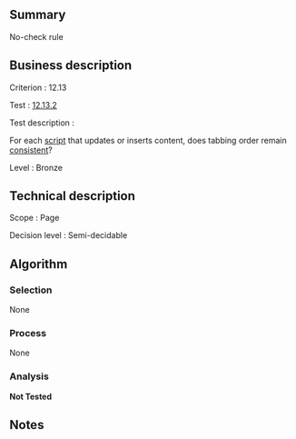 ## Summary

No-check rule

## Business description

Criterion : 12.13

Test : [12.13.2](http://www.accessiweb.org/index.php/accessiweb-22-english-version.html#test-12-13-2)

Test description :

 For each [script](http://www.accessiweb.org/index.php/glossary-76.html#mScript) that updates or inserts content, does tabbing order remain [consistent](http://www.accessiweb.org/index.php/glossary-76.html#mCoherentODL)? 

Level : Bronze 

## Technical description

Scope : Page

Decision level : Semi-decidable

## Algorithm

### Selection

None

### Process

None

### Analysis

**Not Tested**

## Notes

